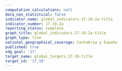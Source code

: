 ```yaml
---
computation_calculations: null
data_non_statistical: false
indicator_name: global_indicators.17-19-2a-title
indicator_number: 17.19.2a
reporting_status: complete
graph_title: global_indicators.17-19-2a-title
graph_type: line
national_geographical_coverage: Cantabria y España
published: true
sdg_goal: '17'
target_name: global_targets.17-19-title
target_id: '17.19'
---
```

